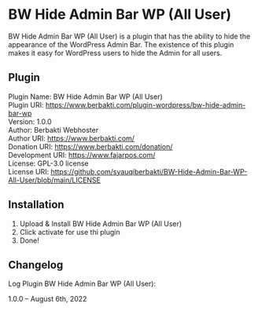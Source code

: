 # BW Hide Admin Bar WP (All User)

BW Hide Admin Bar WP (All User) is a plugin that has the ability to hide the appearance of the WordPress Admin Bar. The existence of this plugin makes it easy for WordPress users to hide the Admin for all users.

## Plugin

Plugin Name: BW Hide Admin Bar WP (All User)<br>
Plugin URI: https://www.berbakti.com/plugin-wordpress/bw-hide-admin-bar-wp<br>
Version: 1.0.0<br>
Author: Berbakti Webhoster<br>
Author URI: https://www.berbakti.com/<br>
Donation URI: https://www.berbakti.com/donation/<br>
Development URI: https://www.fajarpos.com/<br>
License: GPL-3.0 license<br>
License URI: https://github.com/syauqiberbakti/BW-Hide-Admin-Bar-WP-All-User/blob/main/LICENSE

## Installation

1. Upload & Install BW Hide Admin Bar WP (All User)
2. Click activate for use thi plugin
3. Done!

## Changelog

Log Plugin BW Hide Admin Bar WP (All User):

1.0.0 – August 6th, 2022
